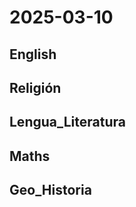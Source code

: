 # 2025-03-10 <!-- markmap: foldAll -->

## English

## Religión

## Lengua_Literatura

## Maths

## Geo_Historia

